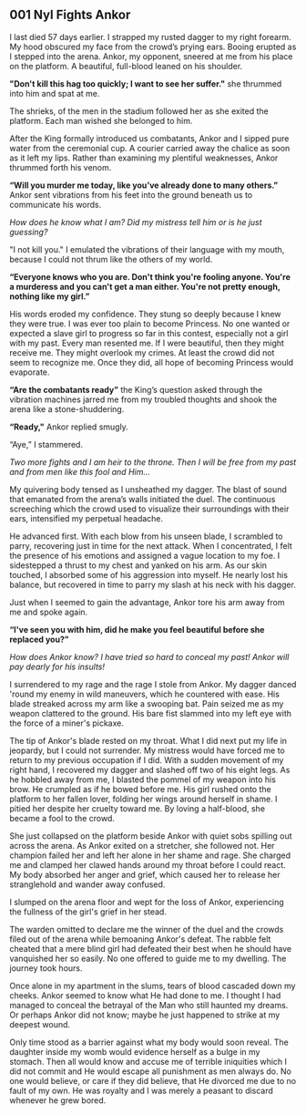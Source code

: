 ## 001 Nyl Fights Ankor

I last died 57 days earlier. I strapped my rusted dagger to my right forearm. My hood obscured my face from the crowd’s prying ears. Booing erupted as I stepped into the arena.
Ankor, my opponent, sneered at me from his place on the platform. A beautiful, full-blood leaned on his shoulder.

**"Don't kill this hag too quickly; I want to see her suffer."** she thrummed into him and spat at me.

The shrieks, of the men in the stadium followed her as she exited the platform. Each man wished she belonged to him.

After the King formally introduced us combatants, Ankor and I sipped pure water from the ceremonial cup. A courier carried away the chalice as soon as it left my lips. Rather than examining my plentiful weaknesses, Ankor thrummed forth his venom.

**“Will you murder me today, like you’ve already done to many others.”** Ankor sent vibrations from his feet into the ground beneath us to communicate his words.

*How does he know what I am? Did my mistress tell him or is he just guessing?*

"I not kill you." I emulated the vibrations of their language with my mouth, because I could not thrum like the others of my world.

**“Everyone knows who you are. Don't think you're fooling anyone. You're a murderess and you can't get a man either. You're not pretty enough, nothing like my girl.”**

His words eroded my confidence. They stung so deeply because I knew they were true. I was ever too plain to become Princess. No one wanted or expected a slave girl to progress so far in this contest, especially not a girl with my past. Every man resented me. If I were beautiful, then they might receive me. They might overlook my crimes. At least the crowd did not seem to recognize me. Once they did, all hope of becoming Princess would evaporate.

**“Are the combatants ready”** the King’s question asked through the vibration machines jarred me from my troubled thoughts and shook the arena like a stone-shuddering.

**“Ready,"** Ankor replied smugly.

“Aye,” I stammered.

*Two more fights and I am heir to the throne. Then I will be free from my past and from men like this fool and Him...*

My quivering body tensed as I unsheathed my dagger. The blast of sound that emanated from the arena’s walls initiated the duel. The continuous screeching which the crowd used to visualize their surroundings with their ears, intensified my perpetual headache.

He advanced first. With each blow from his unseen blade, I scrambled to parry, recovering just in time for the next attack. When I concentrated, I felt the presence of his emotions and assigned a vague location to my foe. I sidestepped a thrust to my chest and yanked on his arm. As our skin touched, I absorbed some of his aggression into myself. He nearly lost his balance, but recovered in time to parry my slash at his neck with his dagger.

Just when I seemed to gain the advantage, Ankor tore his arm away from me and spoke again.

**“I've seen you with him, did he make you feel beautiful before she replaced you?”**

*How does Ankor know? I have tried so hard to conceal my past! Ankor will pay dearly for his insults!*

I surrendered to my rage and the rage I stole from Ankor. My dagger danced 'round my enemy in wild maneuvers, which he countered with ease. His blade streaked across my arm like a swooping bat. Pain seized me as my weapon clattered to the ground. His bare fist slammed into my left eye with the force of a miner's pickaxe.

The tip of Ankor's blade rested on my throat. What I did next put my life in jeopardy, but I could not surrender. My mistress would have forced me to return to my previous occupation if I did. With a sudden movement of my right hand, I recovered my dagger and slashed off two of his eight legs. As he hobbled away from me, I blasted the pommel of my weapon into his brow. He crumpled as if he bowed before me. His girl rushed onto the platform to her fallen lover, folding her wings around herself in shame. I pitied her despite her cruelty toward me. By loving a half-blood, she became a fool to the crowd.

She just collapsed on the platform beside Ankor with quiet sobs spilling out across the arena. As Ankor exited on a stretcher, she followed not. Her champion failed her and left her alone in her shame and rage. She charged me and clamped her clawed hands around my throat before I could react. My body absorbed her anger and grief, which caused her to release her stranglehold and wander away confused.

I slumped on the arena floor and wept for the loss of Ankor, experiencing the fullness of the girl's grief in her stead.

The warden omitted to declare me the winner of the duel and the crowds filed out of the arena while bemoaning Ankor's defeat. The rabble felt cheated that a mere blind girl had defeated their best when he should have vanquished her so easily. No one offered to guide me to my dwelling. The journey took hours.

Once alone in my apartment in the slums, tears of blood cascaded down my cheeks. Ankor seemed to know what He had done to me. I thought I had managed to conceal the betrayal of the Man who still haunted my dreams. Or perhaps Ankor did not know; maybe he just happened to strike at my deepest wound.

Only time stood as a barrier against what my body would soon reveal. The daughter inside my womb would evidence herself as a bulge in my stomach. Then all would know and accuse me of terrible iniquities which I did not commit and He would escape all punishment as men always do. No one would believe, or care if they did believe, that He divorced me due to no fault of my own. He was royalty and I was merely a peasant to discard whenever he grew bored.
